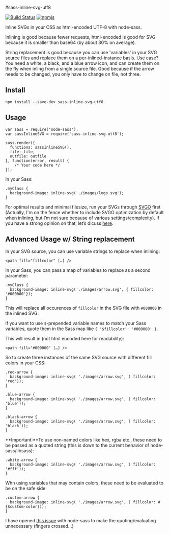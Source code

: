 #sass-inline-svg-utf8

[![Build Status](https://travis-ci.org/franzheidl/sass-inline-svg-utf8.svg?branch=master)](https://travis-ci.org/franzheidl/sass-inline-svg-utf8) [![npmjs](https://badge.fury.io/js/sass-inline-svg-utf8.svg)](https://www.npmjs.com/package/sass-inline-svg-utf8)

Inline SVGs in your CSS as html-encoded UTF-8 with node-sass. 

Inlining is good because fewer requests, html-encoded is good for SVG because it is smaller than base64 (by about 30% on average).

String replacement is good because you can use 'variables' in your SVG source files and replace them on a per-inlined-instance basis. Use case? You need a white, a black, and a blue arrow icon, and can create them on the fly when inling from a single source file. Good because if the arrow needs to be changed, you only have to change on file, not three.

## Install

    npm install --save-dev sass-inline-svg-utf8

## Usage

    var sass = require('node-sass');
    var sassInlineSVG = require('sass-inline-svg-utf8');

    sass.render({
      functions: sassInlineSVG(),
      file: file,
      outfile: outfile
    }, function(error, result) {
        /* Your code here */
    });

In your Sass:

    .myClass {
      background-image: inline-svg('./images/logo.svg');
    }

For optimal results and minimal filesize, run your SVGs through [SVGO](https://github.com/svg/svgo) first (Actually, I'm on the fence whether to include SVGO optimization by default when inlining, but I’m not sure because of various settings/complexity). If you have a strong opinion on that, let’s dicuss [here](https://github.com/franzheidl/sass-inline-svg-utf8/issues/1).

## Advanced Usage w/ String replacement

In your SVG source, you can use variable strings to replace when inlining:

    <path fill="fillcolor" […] />

In your Sass, you can pass a map of variables to replace as a second parameter:

    .myClass {
      background-image: inline-svg('./images/arrow.svg', { fillcolor: '#000000'});
    }
    
This will replace all occurences of `fillcolor` in the SVG file with `#000000` in the inlined SVG.

If you want to use `$`-prepended variable names to match your Sass variables, quote them in the Sass map like `{ '$fillcolor': '#000000' }`. 

This will result in (not html encoded here for readability):

    <path fill="#000000" […] />

So to create three instances of the same SVG source with different fill colors in your CSS:

    .red-arrow {
      background-image: inline-svg( './images/arrow.svg', ( fillcolor: 'red'));
    }

    .blue-arrow {
      background-image: inline-svg( './images/arrow.svg', ( fillcolor: 'blue'));
    }

    .black-arrow {
      background-image: inline-svg( './images/arrow.svg', ( fillcolor: 'black'));
    }

**Important:**To use non-named colors like hex, rgba etc., these need to be passed as a quoted string (this is down to the current behavior of node-sass/libsass):

    .white-arrow {
      background-image: inline-svg( './images/arrow.svg', ( fillcolor: '#fff'));
    }
    
Whn using variables that may contain colors, these need to be evaluated to be on the safe side:

    .custom-arrow {
      background-image: inline-svg( './images/arrow.svg', ( fillcolor: #{$custom-color}));
    }
    
I have opened [this issue](https://github.com/sass/node-sass/issues/1907) with node-sass to make the quoting/evaluating unnecessary (fingers crossed…)
  
